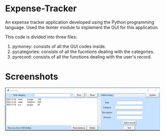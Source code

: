 # Expense-Tracker
An expense tracker application developed using the Python programming language. Used the tkinter module to implement the GUI for this application. 

This code is divided into three files:
1. pymoney: consists of all the GUI codes inside.
2. pycategories: consists of all the fucntions dealing with the categories.
3. pyrecord: consists of all the functions dealing with the user's record.

# Screenshots
![](/GUI.jpg)
